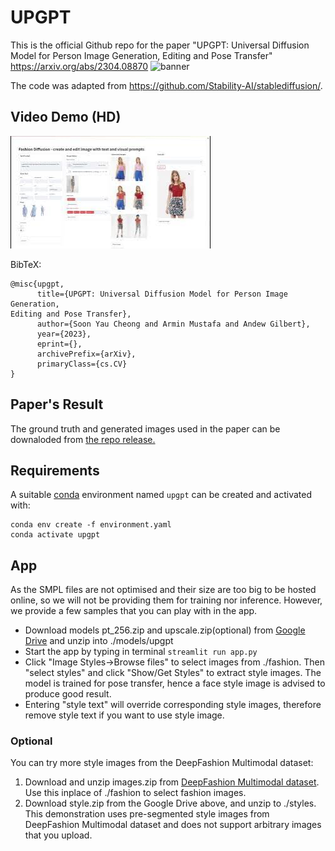 # UPGPT
This is the official Github repo for the paper "UPGPT: Universal Diffusion Model for Person Image Generation, Editing and Pose Transfer"
https://arxiv.org/abs/2304.08870
![banner](https://user-images.githubusercontent.com/19167278/234025496-242e3df0-5f5c-49bc-ba08-9aeaa5907172.png)

The code was adapted from https://github.com/Stability-AI/stablediffusion/.

## Video Demo (HD) 

[![Video Demo (HD)](assets/video.jpg)](https://youtu.be/2E8MSRlcN54)


BibTeX:
```
@misc{upgpt,
      title={UPGPT: Universal Diffusion Model for Person Image Generation,
Editing and Pose Transfer}, 
      author={Soon Yau Cheong and Armin Mustafa and Andew Gilbert},
      year={2023},
      eprint={},
      archivePrefix={arXiv},
      primaryClass={cs.CV}
}
```



## Paper's Result
The ground truth and generated images used in the paper can be downaloded from
[the repo release.](https://github.com/soon-yau/upgpt/releases/tag/v1.0.0)

## Requirements
A suitable [conda](https://conda.io/) environment named `upgpt` can be created
and activated with:

```
conda env create -f environment.yaml
conda activate upgpt
```

## App
As the SMPL files are not optimised and their size are too big to be hosted online, so we will not be providing them for training nor inference. However, we provide a few samples that you can play with in the app.

- Download models pt_256.zip and upscale.zip(optional) from [Google Drive](https://drive.google.com/drive/folders/1ifKoQEOir9NXmZGrPSIYpFT5L4pSHTBh?usp=share_link) and unzip into ./models/upgpt
- Start the app by typing in terminal `streamlit run app.py`
- Click "Image Styles->Browse files" to select images from ./fashion. Then "select styles" and click "Show/Get Styles" to extract style images. The model is trained for pose transfer, hence a face style image is advised to produce good result.
- Entering "style text" will override corresponding style images, therefore remove style text if you want to use style image.
 
### Optional
You can try more style images from the DeepFashion Multimodal dataset:
1. Download and unzip images.zip from [DeepFashion Multimodal dataset](https://github.com/yumingj/DeepFashion-MultiModal). Use this inplace of ./fashion to select fashion images. 
2. Download style.zip from the Google Drive above, and unzip to ./styles. This demonstration uses pre-segmented style images from DeepFashion Multimodal dataset and does not support arbitrary images that you upload.
 


<!---  https://user-images.githubusercontent.com/19167278/233998033-7bfbeec5-e144-4928-b2ed-82f8b52c463c.mp4 --->



